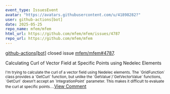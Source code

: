 ```yaml
---
event_type: IssuesEvent
avatar: "https://avatars.githubusercontent.com/u/41898282?"
user: github-actions[bot]
date: 2025-05-25
repo_name: mfem/mfem
html_url: https://github.com/mfem/mfem/issues/4787
repo_url: https://github.com/mfem/mfem
---
```


<a href='https://github.com/github-actions[bot]' target='_blank'>github-actions[bot]</a> closed issue <a href='https://github.com/mfem/mfem/issues/4787' target='_blank'>mfem/mfem#4787</a>.

<p>Calculating Curl of Vector Field at Specific Points using Nedelec Elements</p><small>I'm trying to calculate the curl of a vector field using Nedelec elements. The `GridFunction` class provides a `GetCurl` function, but unlike the `GetValue`/`GetVectorValue` functions, `GetCurl` doesn't accept an `IntegrationPoint` parameter. This makes it difficult to evaluate the curl at specific points....</small><a href='https://github.com/mfem/mfem/issues/4787' target='_blank'>View Comment</a>